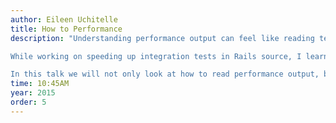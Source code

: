 ```yaml
---
author: Eileen Uchitelle
title: How to Performance
description: "Understanding performance output can feel like reading tea leaves. It makes sense to a few people, but many of us are left in the dark; overwhelmed and frustrated by the data. On top of that there are a ton of performance tools to choose from; StackProf, RubyProf, AllocationTracer. Where do you even start?

While working on speeding up integration tests in Rails source, I learned that the key to improving the performance of Ruby code is having a baseline, not relying on one profiler and understanding the advantages and limitations of your tools. By utilizing these methods, integration tests are now 3 times faster than they were in Rails 4.2.0, with more improvements being made every day.

In this talk we will not only look at how to read performance output, but when and how to use the right profilers for the job. We'll discuss a variety of methods and techniques for benchmarking and profiling so you can get the most out of any performance tool." 
time: 10:45AM
year: 2015
order: 5 
---
```


